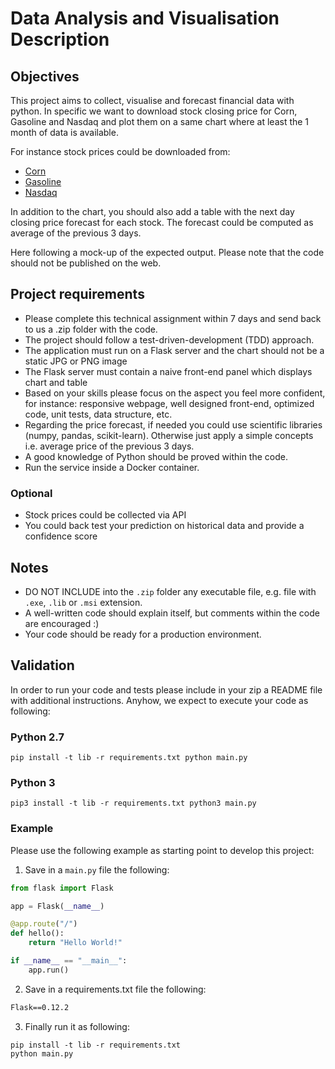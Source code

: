 # Data Analysis and Visualisation Description

## Objectives
This project aims to collect, visualise and forecast financial data with python.
In specific we want to download stock closing price for Corn, Gasoline and Nasdaq and plot them on a same chart where at least the 1 month of data is available.

For instance stock prices could be downloaded from:
* [Corn](https://finance.yahoo.com/quote/CORN/history?p=CORN)
* [Gasoline](https://finance.yahoo.com/quote/UGA/history?p=UGA)
* [Nasdaq](https://finance.yahoo.com/quote/NDAQ/history?p=NDAQ)

In addition to the chart, you should also add a table with the next day closing price forecast for each stock. The forecast could be computed as average of the previous 3 days.

Here following a mock-up of the expected output. Please note that the code should not be published on the web.

## Project requirements
* Please complete this technical assignment within 7 days and send back to us a .zip folder with the code.
* The project should follow a test-driven-development (TDD) approach.
* The application must run on a Flask server and the chart should not be a static JPG or PNG image
* The Flask server must contain a naive front-end panel which displays chart and table
* Based on your skills please focus on the aspect you feel more confident, for instance: responsive webpage, well designed front-end, optimized code, unit tests, data structure, etc.
* Regarding the price forecast, if needed you could use scientific libraries (numpy, pandas, scikit-learn). Otherwise just apply a simple concepts i.e. average price of the previous 3 days.
* A good knowledge of Python should be proved within the code.
* Run the service inside a Docker container.

### Optional
* Stock prices could be collected via API
* You could back test your prediction on historical data and provide a confidence score
      
## Notes
* DO NOT INCLUDE into the `.zip` folder any executable file, e.g. file with `.exe`, `.lib` or `.msi` extension.
* A well-written code should explain itself, but comments within the code are encouraged :)
* Your code should be ready for a production environment.

## Validation
In order to run your code and tests please include in your zip a README file with additional instructions. Anyhow, we expect to execute your code as following:

### Python 2.7
```shell
pip install -t lib -r requirements.txt python main.py
```

### Python 3
```shell
pip3 install -t lib -r requirements.txt python3 main.py
```

### Example
Please use the following example as starting point to develop this project: 

1. Save in a `main.py` file the following:
```python
from flask import Flask

app = Flask(__name__)

@app.route("/")
def hello():
    return "Hello World!"

if __name__ == "__main__":
    app.run()
```

2. Save in a requirements.txt file the following:
```txt
Flask==0.12.2
```

3. Finally run it as following:
```shell
pip install -t lib -r requirements.txt
python main.py
```
